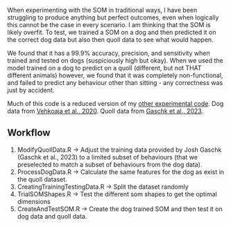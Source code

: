When experimenting with the SOM in traditional ways, I have been struggling to produce anything but perfect outcomes, even when logically this cannot be the case in every scenario. I am thinking that the SOM is likely overfit. To test, we trained a SOM on a dog and then predicted it on the correct dog data but also then quoll data to see what would happen.

We found that it has a 99.9% accuracy, precision, and sensitivity when trained and tested on dogs (suspiciously high but okay). When we used the model trained on a dog to predict on a quoll (different, but not THAT different animals) however, we found that it was completely non-functional, and failed to predict any behaviour other than sitting - any correctness was just by accident.

Much of this code is a reduced version of my [other experimental code](https://github.com/OakAlice/DataLeakage). Dog data from [Vehkoaja et al., 2020](https://www.sciencedirect.com/science/article/pii/S2352340922000348). Quoll data from [Gaschk et al., 2023](https://royalsocietypublishing.org/doi/full/10.1098/rsos.221180).

## Workflow
1. ModifyQuollData.R -> Adjust the training data provided by Josh Gaschk (Gaschk et al., 2023) to a limited subset of behaviours (that we preselected to match a subset of behaviours from the dog data).
2. ProcessDogData.R -> Calculate the same features for the dog as exist in the quoll dataset.
3. CreatingTrainingTestingData.R -> Split the dataset randomly
4. TrialSOMShapes.R -> Test the different som shapes to get the optimal dimensions
5. CreateAndTestSOM.R -> Create the dog trained SOM and then test it on dog data and quoll data.
